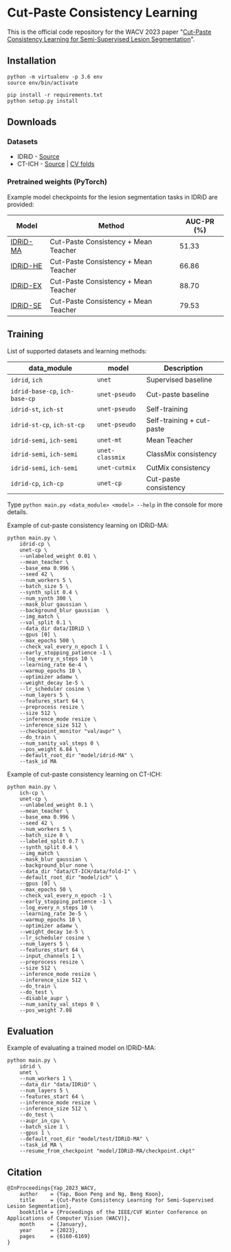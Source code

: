 # Cut-Paste Consistency Learning

This is the official code repository for the WACV 2023
paper "[Cut-Paste Consistency Learning for Semi-Supervised Lesion Segmentation](https://arxiv.org/abs/2210.00191)".

## Installation

```
python -m virtualenv -p 3.6 env
source env/bin/activate

pip install -r requirements.txt
python setup.py install
```

## Downloads

### Datasets

- IDRiD - [Source](https://idrid.grand-challenge.org/)
- CT-ICH - [Source](https://physionet.org/content/ct-ich/1.3.1/) | [CV folds](https://drive.google.com/drive/folders/1DGko7vm9T6BgndYKnIzpBJyNvdF93Tig?usp=sharing)

### Pretrained weights (PyTorch)
Example model checkpoints for the lesion segmentation tasks in IDRiD are provided:

| Model                                                                                                                                         | Method                               | AUC-PR (%) |
|-----------------------------------------------------------------------------------------------------------------------------------------------|--------------------------------------|------------|
| [IDRiD-MA](https://drive.google.com/drive/folders/1VKW2-Q8NI2eQUw0OfmYtubh3J84FQVGn?usp=sharing) | Cut-Paste Consistency + Mean Teacher | 51.33      |
| [IDRiD-HE](https://drive.google.com/drive/folders/1jmAx8ZXCbHwVC5kwzssJ49-WYVl7pYf6?usp=sharing) | Cut-Paste Consistency + Mean Teacher | 66.86      |
| [IDRiD-EX](https://drive.google.com/drive/folders/1cnG1MSeS7Z7yZE9eupsvKaA8me7d2Igg?usp=sharing) | Cut-Paste Consistency + Mean Teacher | 88.70      |
| [IDRiD-SE](https://drive.google.com/drive/folders/1pLlplG3szkC2TxgTdUqwzrdvPP6iQ4fL?usp=sharing) | Cut-Paste Consistency + Mean Teacher | 79.53      |

## Training

List of supported datasets and learning methods:

| data_module                    | model           | Description               |
|--------------------------------|-----------------|---------------------------|
| `idrid`, `ich`                 | `unet`          | Supervised baseline       |
| `idrid-base-cp`, `ich-base-cp` | `unet-pseudo`   | Cut-paste baseline        |
| `idrid-st`, `ich-st`           | `unet-pseudo`   | Self-training             |
| `idrid-st-cp`, `ich-st-cp`     | `unet-pseudo`   | Self-training + cut-paste |
| `idrid-semi`, `ich-semi`       | `unet-mt`       | Mean Teacher              |
| `idrid-semi`, `ich-semi`       | `unet-classmix` | ClassMix consistency      |
| `idrid-semi`, `ich-semi`       | `unet-cutmix`   | CutMix consistency        |
| `idrid-cp`, `ich-cp`           | `unet-cp`       | Cut-paste consistency     |

Type `python main.py <data_module> <model> --help` in the console for more details.

Example of cut-paste consistency learning on IDRiD-MA:

```
python main.py \
    idrid-cp \
    unet-cp \
    --unlabeled_weight 0.01 \
    --mean_teacher \
    --base_ema 0.996 \
    --seed 42 \
    --num_workers 5 \
    --batch_size 5 \
    --synth_split 0.4 \
    --num_synth 300 \
    --mask_blur gaussian \
    --background_blur gaussian	\
    --img_match \
    --val_split 0.1 \
    --data_dir data/IDRiD \
    --gpus [0] \
    --max_epochs 500 \
    --check_val_every_n_epoch 1 \
    --early_stopping_patience -1 \
    --log_every_n_steps 10 \
    --learning_rate 6e-4 \
    --warmup_epochs 10 \
    --optimizer adamw \
    --weight_decay 1e-5 \
    --lr_scheduler cosine \
    --num_layers 5 \
    --features_start 64 \
    --preprocess resize \
    --size 512 \
    --inference_mode resize \
    --inference_size 512 \
    --checkpoint_monitor "val/aupr" \
    --do_train \
    --num_sanity_val_steps 0 \
    --pos_weight 6.84 \
    --default_root_dir "model/idrid-MA" \
    --task_id MA

```

Example of cut-paste consistency learning on CT-ICH:

```
python main.py \
    ich-cp \
    unet-cp \
    --unlabeled_weight 0.1 \
    --mean_teacher \
    --base_ema 0.996 \
    --seed 42 \
    --num_workers 5 \
    --batch_size 8 \
    --labeled_split 0.7 \
    --synth_split 0.4 \
    --img_match \
    --mask_blur gaussian \
    --background_blur none \
    --data_dir "data/CT-ICH/data/fold-1" \
    --default_root_dir "model/ich" \
    --gpus [0] \
    --max_epochs 50 \
    --check_val_every_n_epoch -1 \
    --early_stopping_patience -1 \
    --log_every_n_steps 10 \
    --learning_rate 3e-5 \
    --warmup_epochs 10 \
    --optimizer adamw \
    --weight_decay 1e-5 \
    --lr_scheduler cosine \
    --num_layers 5 \
    --features_start 64 \
    --input_channels 1 \
    --preprocess resize \
    --size 512 \
    --inference_mode resize \
    --inference_size 512 \
    --do_train \
    --do_test \
    --disable_aupr \
    --num_sanity_val_steps 0 \
    --pos_weight 7.08 
```

## Evaluation

Example of evaluating a trained model on IDRiD-MA:

```
python main.py \
    idrid \
    unet \
    --num_workers 1 \
    --data_dir "data/IDRiD" \
    --num_layers 5 \
    --features_start 64 \
    --inference_mode resize \
    --inference_size 512 \
    --do_test \
    --aupr_in_cpu \
    --batch_size 1 \
    --gpus 1 \
    --default_root_dir "model/test/IDRiD-MA" \
    --task_id MA \
    --resume_from_checkpoint "model/IDRiD-MA/checkpoint.ckpt"
```

## Citation
```
@InProceedings{Yap_2023_WACV,
    author    = {Yap, Boon Peng and Ng, Beng Koon},
    title     = {Cut-Paste Consistency Learning for Semi-Supervised Lesion Segmentation},
    booktitle = {Proceedings of the IEEE/CVF Winter Conference on Applications of Computer Vision (WACV)},
    month     = {January},
    year      = {2023},
    pages     = {6160-6169}
}
```
